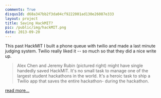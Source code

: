 ```yaml
---
comments: True
disqusId: d68a347bb2f3da04cf9222001ad130e26087e333
layout: project
title: Saving HackMIT?
pic: /public/img/hackMIT.png
date: 2013-09-20
---
```


This past HackMIT I built a phone queue with twilio 
and made a last minute judging system. Twilio really liked it -- 
so much so that they did a nice write up.


>Alex Chen and Jeremy Rubin (pictured right) 
>might have single handedly saved HackMIT. It's no small 
>task to manage one of the largest student hackathons in the 
>world. It's a heroic task to ship a Twilio app that saves 
>the entire hackathon- during the hackathon. 


[read more...](//www.twilio.com/blog/2013/11/hackmit-building-a-twilio-powered-voting-system.html)
